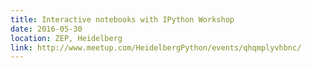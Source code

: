 ```yaml
---
title: Interactive notebooks with IPython Workshop
date: 2016-05-30
location: ZEP, Heidelberg
link: http://www.meetup.com/HeidelbergPython/events/qhqmplyvhbnc/
---
```

